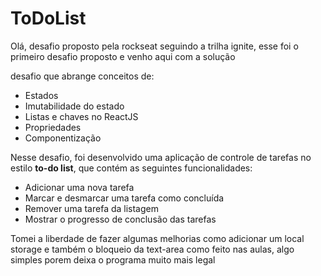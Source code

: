 # ToDoList

Olá, desafio proposto pela rockseat seguindo a trilha ignite, esse foi o primeiro desafio proposto e venho aqui com a solução

desafio que abrange conceitos de:

- Estados
- Imutabilidade do estado
- Listas e chaves no ReactJS
- Propriedades
- Componentização

Nesse desafio, foi desenvolvido uma aplicação de controle de tarefas no estilo **to-do list**, que contém as seguintes funcionalidades:

- Adicionar uma nova tarefa
- Marcar e desmarcar uma tarefa como concluída
- Remover uma tarefa da listagem
- Mostrar o progresso de conclusão das tarefas


Tomei a liberdade de fazer algumas melhorias como adicionar um local storage e também o bloqueio da text-area como feito nas aulas, algo simples
porem deixa o programa muito mais legal




 
